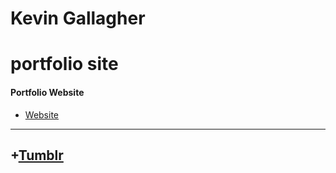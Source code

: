 Kevin Gallagher
=====================
portfolio site
========================



#### Portfolio Website


+ [Website](https://kevingallagher.github.io/Portfolio-site/index.html)



-------------------------------------------
## +[Tumblr](http://designshideout.tumblr.com/)

